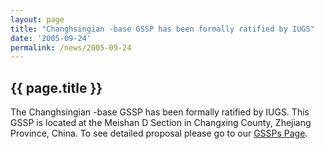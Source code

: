 ```yaml
---
layout: page
title: "Changhsingian -base GSSP has been formally ratified by IUGS"
date: '2005-09-24'
permalink: /news/2005-09-24
---
```


## {{ page.title }}

The Changhsingian -base GSSP has been formally ratified by IUGS. This GSSP is located at the Meishan D Section in Changxing County, Zhejiang Province, China. To see detailed proposal please go to our [GSSPs Page](https://stratigraphy.org/subcommission-permian/gssps/).